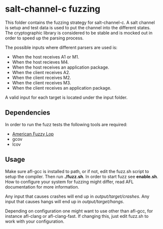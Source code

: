 salt-channel-c fuzzing
======================

This folder contains the fuzzing strategy for salt-channel-c. A salt channel is setup and test data is used to put the channel into the different states. The cryptographic library is considered to be stable and is mocked out in order to speed up the parsing process.

The possible inputs where different parsers are used is:
 * When the host receives A1 or M1.
 * When the host recieves M4.
 * When the host receives an application package. 
 * When the client receives A2.
 * When the client receives M2.
 * When the client receives M3.
 * When the client receives an application package.

 A valid input for each target is located under the input folder.

## Dependencies
In order to run the fuzz tests the following tools are required:
 * [American Fuzzy Lop](http://lcamtuf.coredump.cx/afl/)
 * gcov
 * lcov

## Usage
Make sure afl-gcc is installed to path, or if not, edit the fuzz.sh script to setup the compiler. Then run **./fuzz.sh**. In order to start fuzz see **enable.sh**. How to configure your system for fuzzing might differ, read AFL documentation for more information.

 Any input that causes crashes will end up in *output/target/crashes*.
 Any input that causes hangs will end up in *output/target/hangs*.

Depending on configuration one might want to use other than afl-gcc, for instance afl-clang or afl-clang-fast. If changing this, just edit fuzz.sh to work with your configuration.